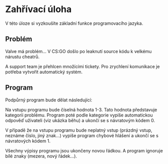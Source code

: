 # Zahřívací úloha

V této úloze si vyzkoušíte základní funkce programovacího jazyka.

## Problém

Valve má problém... V CS:GO došlo po leaknutí source kódu k velkému nárustu cheatrů.

A support team je přehlcen množícími tickety. Pro zrychlení komunikace je potřeba vytvořit automatický systém.

## Program

Podpůrný program bude dělat následující:

Na vstupu programu bude číselná hodnota 1-3. Tato hodnota představuje kategorii problému. Program poté podle kategorie vypíše automatickou odpověď uživateli (viz ukázka běhu) a ukončí se s návratovým kódem 0.

V případě že na vstupu programu bude neplatný vstup (prázdný vstup, neznáme číslo, jiný znak...) vypíše program chybové hlášení a ukončí se s návratových kódem 1. 

Všechny výpisy programu jsou ukončeny novou řádkou. A program ignoruje bílé znaky (mezera, nový řádek...).